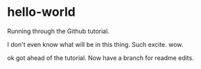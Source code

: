 hello-world
===========

Running through the Github tutorial.


I don't even know what will be in this thing. Such excite. wow.


ok got ahead of the tutorial. Now have a branch for readme edits.
